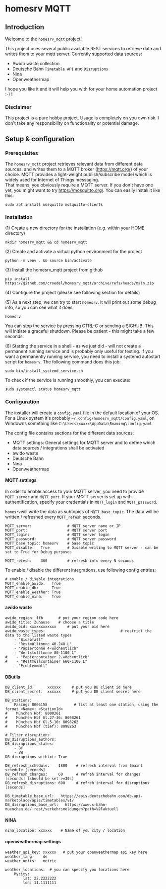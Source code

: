 # homesrv MQTT

## Introduction
Welcome to the `homesrv_mqtt` project!

This project uses several public available REST services to retrieve data and writes them to your mqtt server.
Currently supported data sources:
- Awido waste collection
- Deutsche Bahn `Timetable API` and `Disruptions`
- Nina
- Openweathermap 

I hope you like it and it will help you with for your home automation project :-) !

### Disclaimer 
This project is a pure hobby project.
Usage is completely on you own risk. I don't take any responsibility on functionality or potential damage.


## Setup & configuration
### Prerequisites
The `homesrv_mqtt` project retrieves relevant data from different data sources, and writes them to a MQTT broker (https://mqtt.org/) of your choice. MQTT provides a light-weight publish/subscribe model which is widely used for Internet of Things messaging.  
That means, you obviously require a MQTT server. 
If you don't have one yet, you might want to try https://mosquitto.org/. 
You can easily install it like this:

```
sudo apt install mosquitto mosquitto-clients
```

### Installation

(1) Create a new directory for the installation (e.g. within your HOME directory)
```
mkdir homesrv_mqtt && cd homesrv_mqtt
```

(2) Create and activate a virtual python environment for the project
```
python -m venv . && source bin/activate
```

(3) Install the homesrv_mqtt project from github
```
pip install https://github.com/croedel/homesrv_mqtt/archive/refs/heads/main.zip
```

(4) Configure the project (please see following section for details)  

(5) As a next step, we can try to start `homesrv`. It will print out some debug info, so you can see what it does.
```
homesrv
```
You can stop the service by pressing CTRL-C or sending a SIGHUB. This will initiate a graceful shutdown. Please be patient - this might take a few seconds.

(6) Starting the service in a shell - as we just did - will not create a permanent running service and is probably only useful for testing. If you want a permanently running service, you need to install a systemd autostart script for `homesrv`. The following command does this job:
```
sudo bin/install_systemd_service.sh 
```

To check if the service is running smoothly, you can execute:
```
sudo systemctl status homesrv_mqtt
```

### Configuration 

The installer will create a `config.yaml` file in the default location of your OS.
For a Linux system it's probably `~/.config/homesrv_mqtt/config.yaml`, on Windowns something like `C:\Users\xxxxx\AppData\Roaming\config.yaml`

The config file contains sections for the different data sources:

* MQTT settings: General settings for MQTT server and to define which data sources / integrations shall be activated
* awido waste
* Deutsche Bahn
* Nina
* Openweathermap

#### MQTT settings
In order to enable access to your MQTT server, you need to provide `MQTT_server` and `MQTT_port`.
If your MQTT server is set up with authentification, specify your credentials in `MQTT_login` and `MQTT_password`.

`homesrv`will write the data as subtopics of `MQTT_base_topic`.
The data will be written / refreshed every `MQTT_refesh` seconds. 

```
MQTT_server:                # MQTT server name or IP
MQTT_port:                  # MQTT server port
MQTT_login:                 # MQTT server login
MQTT_password:              # MQTT server password
MQTT_base_topic: homesrv    # base topic
MQTT_disable:   True        # Disable writing to MQTT server - can be set to True for Debug purposes

MQTT_refesh:    300         # refresh info every N seconds

```

To enable / disable the different integrations, use following config entries:

```
# enable / disable integrations
MQTT_enable_awido:   True
MQTT_enable_db:      True
MQTT_enable_weather: True
MQTT_enable_nina:    True
```

#### awido waste

```
awido_region: ffb       # put your region code here
awido_title: Zuhause    # choose a title 
awido_oid: xxxxxxxxxxxx     # put your oid here 
awido_waste_types:                                  # restrict the data to the listed waste types
    - "Bioabfall"
    - "Restmülltonne 40-240 L"
    - "Papiertonne 4-wöchentlich"
    - "Wertstofftonne 80-1100 L"
#    - "Papiercontainer 2-wöchentlich"
#    - "Restmüllcontainer 660-1100 L"
    - "Problemmüll"
```

#### DButils

```
DB_client_id:      xxxxxx     # put you DB client id here
DB_client_secret:  xxxxxx     # put you DB client secret here

DB_stations:
    Pasing: 8004158            # list at least one station, using the format <Name>: <StationId>                 
#    München Hbf: 8000261
#    München Hbf Gl.27-36: 8098261
#    München Hbf Gl.5-10: 8098262
#    München Hbf (tief): 8098263

# Filter disruptions
DB_disruptions_authors:
DB_disruptions_states: 
    - BY
    - BW
DB_disruptions_withtxt: True

DB_refresh_schedule:    1800    # refresh interval from (main) schedule [seconds]
DB_refresh_changes:     60      # refreh interval for changes [seconds] (should be set >=30s)
DB_refresh_disruptions: 600     # refreh interval for disruptions [seconds]

DB_timetable_base_url:   https://apis.deutschebahn.com/db-api-marketplace/apis/timetables/v1/
DB_disruptions_base_url:   https://www.s-bahn-muenchen.de/.rest/verkehrsmeldungen?path=%2Faktuell
```

#### NINA

```
nina_location: xxxxxx    # Name of you city / location
```

#### openweathermap settings

```
weather_api_key: xxxxxx   # put your openweathermap api key here 
weather_lang:    de
weather_units:   metric

weather_locations:  # you can specify you locations here
    Mycity:          
        lat: 22.2222222
        lon: 11.1111111
```


